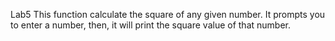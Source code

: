 Lab5 
This function calculate the square of any given number. It prompts you to enter a number, then, it will print the square value of that number. 
